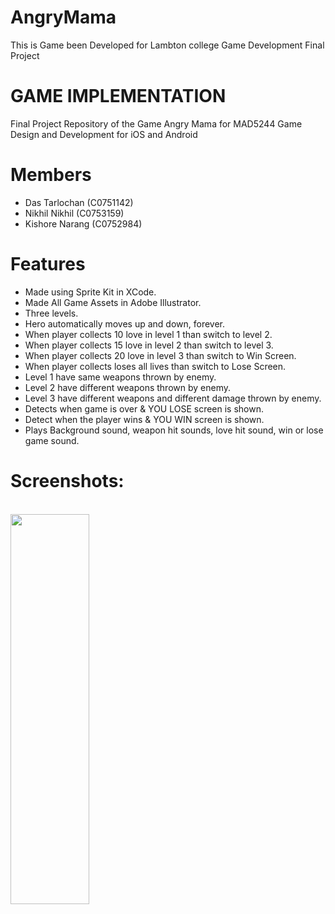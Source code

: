 # AngryMama
 This is Game been Developed for Lambton college Game Development Final Project
 
# GAME IMPLEMENTATION
Final Project Repository of the Game Angry Mama for MAD5244 Game Design and Development for iOS and Android

# Members
- Das Tarlochan (C0751142)<br>
- Nikhil Nikhil (C0753159)<br>
- Kishore Narang (C0752984)<br>

# Features
- Made using Sprite Kit in XCode.
- Made All Game Assets in Adobe Illustrator.
- Three levels.
- Hero automatically moves up and down, forever.
- When player collects 10 love in level 1 than switch to level 2.
- When player collects 15 love in level 2 than switch to level 3.
- When player collects 20 love in level 3 than switch to Win Screen.
- When player collects loses all lives than switch to Lose Screen.
- Level 1 have same weapons thrown by enemy.
- Level 2 have different weapons thrown by enemy.
- Level 3 have different weapons and different damage thrown by enemy.
- Detects when game is over & YOU LOSE screen is shown.
- Detect when the player wins & YOU WIN screen is shown.
- Plays Background sound, weapon hit sounds, love hit sound, win or lose game sound.

# Screenshots:
<br>
<img
src="Screenshots/gameplay.gif"
raw=true
width="50%"
height = "40%"
/> 
<br>
<br>
